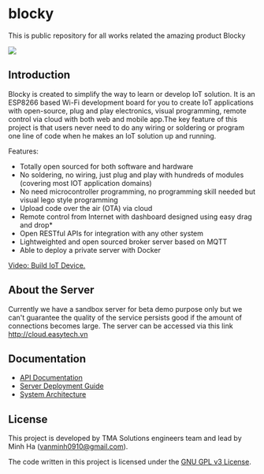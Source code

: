 # blocky
This is public repository for all works related the amazing product Blocky

![](https://ksr-ugc.imgix.net/assets/004/976/751/7d273f1694c9c37b446ae820ea49c92a_original.jpg?v=1448431948&w=680&fit=max&auto=format&q=92&s=d0c984a9f958d807035d12c045619660)

## Introduction
Blocky is created to simplify the way to learn or develop IoT solution. It is an ESP8266 based Wi-Fi development board for you to create IoT applications with open-source, plug and play electronics, visual programming, remote control via cloud with both web and mobile app.The key feature of this project is that users never need to do any wiring or soldering or program one line of code when he makes an IoT solution up and running. 

Features:

* Totally open sourced for both software and hardware
* No soldering, no wiring, just plug and play with hundreds of modules (covering most IOT application domains)
* No need microcontroller programming, no programming skill needed but visual lego style programming
* Upload code over the air (OTA) via cloud
* Remote control from Internet with dashboard designed using easy drag and drop* 
* Open RESTful APIs for integration with any other system
* Lightweighted and open sourced broker server based on MQTT
* Able to deploy a private server with Docker

[Video: Build IoT Device.](http://www.youtube.com/watch?v=p3Oynbe5zx4)


## About the Server


Currently we have a sandbox server for beta demo purpose only but we can't guarantee the quality of the service persists good if the amount of connections becomes large. The server can be accessed via this link http://cloud.easytech.vn


## Documentation

* [API Documentation](https://github.com/vanminh0910/blocky/wiki/API-Documentation)
* [Server Deployment Guide](https://github.com/vanminh0910/blocky/wiki/Server-Deployment-Guide)
* [System Architecture](https://github.com/vanminh0910/blocky/wiki/System-Architecture)

## License

This project is developed by TMA Solutions engineers team and lead by Minh Ha (<vanminh0910@gmail.com>). 

The code written in this project is licensed under the [GNU GPL v3 License](http://www.gnu.org/licenses/gpl-3.0.en.html). 
